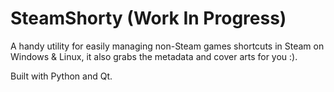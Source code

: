 # SteamShorty (Work In Progress)

A handy utility for easily managing non-Steam games shortcuts in Steam on Windows & Linux, it also grabs the metadata and cover arts for you :).

Built with Python and Qt.